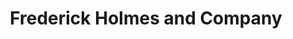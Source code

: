 ---
title: "Frederick Holmes and Company"
url: /seattle/frederick-holmes-and-company/
shop: Kunst
---